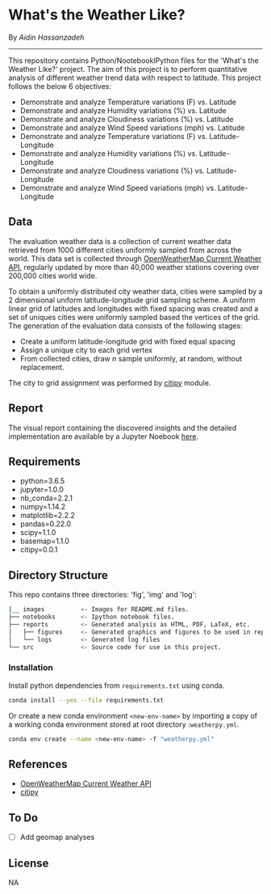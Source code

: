 # What's the Weather Like? 

By *Aidin Hassanzadeh*
___

This repository contains Python/NootebookIPython files for the 'What's the Weather Like?' project.
The aim of this project is to perform quantitative analysis of different weather trend data with respect to latitude.
This project follows the below 6 objectives:

- Demonstrate and analyze Temperature variations (F) vs. Latitude
- Demonstrate and analyze Humidity variations (%)  vs. Latitude
- Demonstrate and analyze Cloudiness variations (%) vs. Latitude
- Demonstrate and analyze  Wind Speed variations (mph) vs. Latitude
- Demonstrate and analyze Temperature variations (F) vs. Latitude-Longitude
- Demonstrate and analyze Humidity variations (%)  vs. Latitude-Longitude
- Demonstrate and analyze Cloudiness variations (%) vs. Latitude-Longitude
- Demonstrate and analyze  Wind Speed variations (mph) vs. Latitude-Longitude

## Data
The evaluation weather data is a collection of current weather data retrieved from 1000 different cities uniformly sampled from across the world.
This data set is collected through [OpenWeatherMap Current Weather API](https://openweathermap.org/current), regularly updated by more than 40,000 weather stations covering over 200,000 cities world wide.

To obtain a uniformly distributed city weather data, cities were sampled by a 2 dimensional uniform latitude-longitude grid sampling scheme.
A uniform linear grid of latitudes and longitudes with fixed spacing was created and a set of uniques cities were uniformly sampled based the vertices of the grid.
The generation of the evaluation data consists of the following stages:

- Create a uniform latitude-longitude grid with fixed equal spacing
- Assign a unique city to each grid vertex
- From collected cities, draw $n$ sample uniformly, at random, without replacement. 

The city to grid assignment was performed by [citipy](https://github.com/wingchen/citipy.git) module.

## Report
The visual report containing the discovered insights and the detailed implementation are available by a Jupyter Noebook [here](https://github.com/aidinhass/weatherpy/blob/master/notebooks/README.md).

## Requirements
- python=3.6.5
- jupyter=1.0.0
- nb_conda=2.2.1
- numpy=1.14.2
- matplotlib=2.2.2
- pandas=0.22.0
- scipy=1.1.0
- basemap=1.1.0
- citipy=0.0.1

## Directory Structure
This repo contains three directories: 'fig', 'img' and 'log':

```bash
|__ images          <- Images for README.md files.
├── notebooks       <- Ipython notebook files.
├── reports         <- Generated analysis as HTML, PDF, LaTeX, etc.
│   ├── figures     <- Generated graphics and figures to be used in reporting
│   └── logs        <- Generated log files
└── src             <- Source code for use in this project.
```

### Installation
Install python dependencies from  `requirements.txt` using conda.
```bash
conda install --yes --file requirements.txt
```

Or create a new conda environment `<new-env-name>` by importing a copy of a working conda environment stored at root directory :`weatherpy.yml`.
```bash
conda env create --name <new-env-name> -f "weatherpy.yml"
```

## References
- [OpenWeatherMap Current Weather API](https://openweathermap.org/current)
- [citipy](https://github.com/wingchen/citipy.git)

## To Do
- [ ] Add geomap analyses

## License
NA

